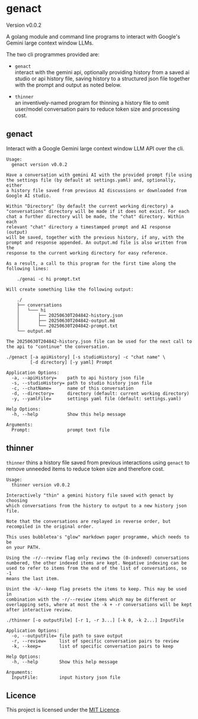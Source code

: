 # genact

Version v0.0.2

A golang module and command line programs to interact with Google's
Gemini large context window LLMs.

The two cli programmes provided are:

* `genact`\
  interact with the gemini api, optionally providing history from a
  saved ai studio or api history file, saving history to a structured
  json file together with the prompt and output as noted below.

* `thinner`\
  an inventively-named program for thinning a history file to omit
  user/model conversation pairs to reduce token size and processing
  cost.

## genact

Interact with a Google Gemini large context window LLM API over the cli.

```
Usage:
  genact version v0.0.2

Have a conversation with gemini AI with the provided prompt file using
the settings file (by default at settings.yaml) and, optionally, either
a history file saved from previous AI discussions or downloaded from
Google AI studio.

Within "Directory" (by default the current working directory) a
"conversations" directory will be made if it does not exist. For each
chat a further directory will be made, the "chat" directory. Within each
relevant "chat" directory a timestamped prompt and AI response (output)
will be saved, together with the previous history, if any, with the
prompt and response appended. An output.md file is also written from the
response to the current working directory for easy reference.

As a result, a call to this program for the first time along the
following lines:

	./genai -c hi prompt.txt

Will create something like the following output:

	./
	├── conversations
	│   └─── hi
	│       ├── 20250630T204842-history.json
	│       ├── 20250630T204842-output.md
	│       └── 20250630T204842-prompt.txt
	└── output.md

The 20250630T204842-history.json file can be used for the next call to
the api to "continue" the conversation.

./genact [-a apiHistory] [-s studioHistory] -c "chat name" \
         [-d directory] [-y yaml] Prompt

Application Options:
  -a, --apiHistory=    path to api history json file
  -s, --studioHistory= path to studio history json file
  -c, --chatName=      name of this conversation
  -d, --directory=     directory (default: current working directory)
  -y, --yamlFile=      settings yaml file (default: settings.yaml)

Help Options:
  -h, --help           Show this help message

Arguments:
  Prompt:              prompt text file

```

## thinner

`thinner` thins a history file saved from previous interactions using
`genact` to remove unneeded items to reduce token size and therefore
cost.


```
Usage:
  thinner version v0.0.2

Interactively "thin" a gemini history file saved with genact by choosing
which conversations from the history to output to a new history json file.

Note that the conversations are replayed in reverse order, but
recompiled in the original order.

This uses bubbletea's "glow" markdown pager programme, which needs to be
on your PATH.

Using the -r/--review flag only reviews the (0-indexed) conversations
numbered, the other indexed items are kept. Negative indexing can be
used to refer to items from the end of the list of conversations, so -1
means the last item.

Usint the -k/--keep flag presets the items to keep. This may be used in
combination with the -r/--review items which may be different or
overlapping sets, where at most the -k + -r conversations will be kept
after interactive review.

./thinner [-o outputFile] [-r 1, -r 3...] [-k 0, -k 2...] InputFile

Application Options:
  -o, --outputFile= file path to save output
  -r, --review=     list of specific conversation pairs to review
  -k, --keep=       list of specific conversation pairs to keep

Help Options:
  -h, --help        Show this help message

Arguments:
  InputFile:        input history json file

```

## Licence

This project is licensed under the [MIT Licence](LICENCE).
